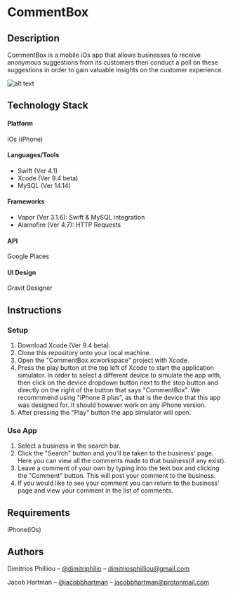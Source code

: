 # CommentBox

## Description

CommentBox is a mobile iOs app that allows businesses to receive anonymous suggestions from its customers then conduct a poll on these suggestions in order to gain valuable insights on the customer experience.

![alt text](https://github.com/Dimitriopolous/CommentBox/blob/master/Graphics/Untitled.png)


## Technology Stack

#### Platform
iOs (iPhone)

#### Languages/Tools
 - Swift (Ver 4.1)
 - Xcode (Ver 9.4 beta)
 - MySQL (Ver 14.14)

#### Frameworks
 - Vapor (Ver 3.1.6): Swift & MySQL integration
 - Alamofire (Ver 4.7): HTTP Requests
 
#### API
Google Places

#### UI Design
Gravit Designer

## Instructions

### Setup
1) Download Xcode (Ver 9.4 beta).
2) Clone this repository onto your local machine.
3) Open the "CommentBox.xcworkspace" project with Xcode.
4) Press the play button at the top left of Xcode to start the application simulator. In order to select a different device to simulate the app with, then click on the device dropdown button next to the stop button and directly on the right of the button that says "CommentBox". We recommmend using "iPhone 8 plus", as that is the device that this app was designed for. It should however work on any iPhone version.
5) After pressing the "Play" button the app simulator will open.

### Use App
1) Select a business in the search bar. 
2) Click the "Search" button and you'll be taken to the business' page. Here you can view all the comments made to that business(if any exist).
3) Leave a comment of your own by typing into the text box and clicking the "Comment" button. This will post your comment to the business.
4) If you would like to see your comment you can return to the business' page and view your comment in the list of comments.

## Requirements

iPhone(iOs)

## Authors

Dimitrios Philliou – [@dimitriphilio](https://twitter.com/dimitriphilio?lang=en) – dimitriosphilliou@gmail.com

Jacob Hartman – [@jacobbhartman](https://twitter.com/JacobBHartman?lang=en) – jacobbhartman@protonmail.com
